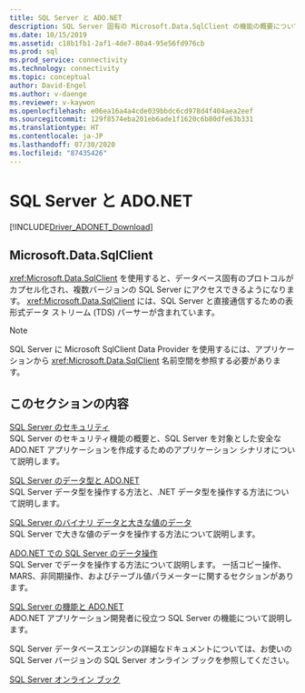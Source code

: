 ```yaml
---
title: SQL Server と ADO.NET
description: SQL Server 固有の Microsoft.Data.SqlClient の機能の概要について説明します。
ms.date: 10/15/2019
ms.assetid: c18b1fb1-2af1-4de7-80a4-95e56fd976cb
ms.prod: sql
ms.prod_service: connectivity
ms.technology: connectivity
ms.topic: conceptual
author: David-Engel
ms.author: v-daenge
ms.reviewer: v-kaywon
ms.openlocfilehash: e06ea16a4a4cde039bbdc6cd978d4f404aea2eef
ms.sourcegitcommit: 129f8574eba201eb6ade1f1620c6b80dfe63b331
ms.translationtype: HT
ms.contentlocale: ja-JP
ms.lasthandoff: 07/30/2020
ms.locfileid: "87435426"
---
```

# <a name="sql-server-and-adonet"></a>SQL Server と ADO.NET

[!INCLUDE[Driver_ADONET_Download](../../../includes/driver_adonet_download.md)]

## <a name="microsoftdatasqlclient"></a>Microsoft.Data.SqlClient

<xref:Microsoft.Data.SqlClient> を使用すると、データベース固有のプロトコルがカプセル化され、複数バージョンの SQL Server にアクセスできるようになります。 <xref:Microsoft.Data.SqlClient> には、SQL Server と直接通信するための表形式データ ストリーム (TDS) パーサーが含まれています。  
  
> [!NOTE]
> SQL Server に Microsoft SqlClient Data Provider を使用するには、アプリケーションから <xref:Microsoft.Data.SqlClient> 名前空間を参照する必要があります。  
  
## <a name="in-this-section"></a>このセクションの内容  
[SQL Server のセキュリティ](sql-server-security.md)  
SQL Server のセキュリティ機能の概要と、SQL Server を対象とした安全な ADO.NET アプリケーションを作成するためのアプリケーション シナリオについて説明します。  
  
[SQL Server のデータ型と ADO.NET](sql-server-data-types.md)  
SQL Server データ型を操作する方法と、.NET データ型を操作する方法について説明します。  
  
[SQL Server のバイナリ データと大きな値のデータ](sql-server-binary-large-value-data.md)  
SQL Server で大きな値のデータを操作する方法について説明します。  
  
[ADO.NET での SQL Server のデータ操作](sql-server-data-operations.md)  
SQL Server でデータを操作する方法について説明します。 一括コピー操作、MARS、非同期操作、およびテーブル値パラメーターに関するセクションがあります。  
  
[SQL Server の機能と ADO.NET](sql-server-features-adonet.md)  
ADO.NET アプリケーション開発者に役立つ SQL Server の機能について説明します。  
  
SQL Server データベースエンジンの詳細なドキュメントについては、お使いの SQL Server バージョンの SQL Server オンライン ブックを参照してください。  
  
[SQL Server オンライン ブック](../../../sql-server/index.yml)
